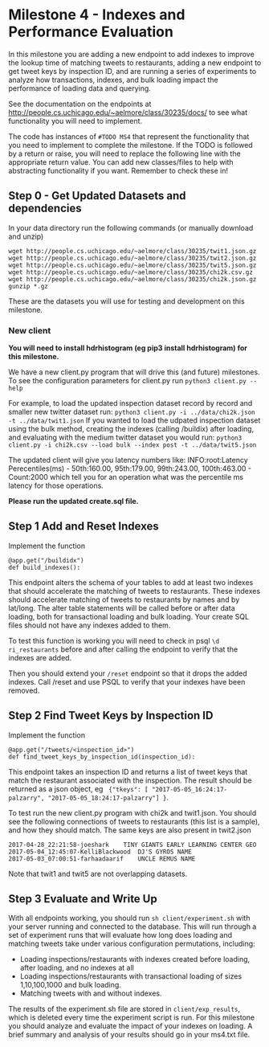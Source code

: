 # Milestone 4 - Indexes and Performance Evaluation

In this milestone you are adding a new endpoint to add indexes to improve the lookup time of matching tweets to restaurants, adding a new endpoint to get tweet keys by inspection ID, and  are running a series of experiments to analyze how transactions, indexes, and bulk loading impact the performance of loading data and querying.  

See the documentation on the endpoints at http://people.cs.uchicago.edu/~aelmore/class/30235/docs/ to see what functionality you will need to implement.

The code has instances of `#TODO MS4` that represent the functionality that you need to implement to complete the milestone. If the TODO is followed by a return or raise, you will need to replace the following line with the appropriate return value.  You can add new classes/files to help with abstracting functionality if you want. Remember to check these in!


## Step 0 - Get Updated Datasets and dependencies
In your data directory run the following commands (or manually download and unzip)
```
wget http://people.cs.uchicago.edu/~aelmore/class/30235/twit1.json.gz
wget http://people.cs.uchicago.edu/~aelmore/class/30235/twit2.json.gz
wget http://people.cs.uchicago.edu/~aelmore/class/30235/twit5.json.gz
wget http://people.cs.uchicago.edu/~aelmore/class/30235/chi2k.csv.gz
wget http://people.cs.uchicago.edu/~aelmore/class/30235/chi2k.json.gz
gunzip *.gz
```
These are the datasets you will use for testing and development on this milestone.

### New client
**You will need to install hdrhistogram (eg pip3 install hdrhistogram) for this milestone.**

We have a new client.py program that will drive this (and future) milestones. 
To see the configuration parameters for client.py run `python3 client.py --help`

For example, to load the updated inspection dataset record by record and smaller new twitter dataset run:
`python3 client.py -i ../data/chi2k.json -t ../data/twit1.json`
If you wanted to load the udpated inspection dataset using the bulk method, creating the indexes (calling /buildix) after loading, and evaluating with the medium twitter dataset you would run:
`python3 client.py -i chi2k.csv --load bulk --index post -t ../data/twit5.json`

The updated client will give you latency numbers like:
INFO:root:Latency Perecentiles(ms) - 50th:160.00, 95th:179.00, 99th:243.00, 100th:463.00 - Count:2000
which tell you for an operation what was the percentile ms latency for those operations.

**Please run the updated create.sql file.**

## Step 1 Add and Reset Indexes
Implement the function
```
@app.get("/buildidx")
def build_indexes():
```
This endpoint alters the schema of your tables to add at least two indexes that should accelerate the matching of tweets to restaurants. These indexes should accelerate matching of tweets to restaurants by names and by lat/long. The alter table statements will be called before or after data loading, both for transactional loading and bulk loading.  Your create SQL files should not have any indexes added to them.

To test this function is working you will need to check in psql
`\d ri_restaurants` before and after calling the endpoint to verify that the indexes are added.

Then you should extend your `/reset` endpoint so that it drops the added indexes. Call /reset and use PSQL to verify that your indexes have been removed. 

## Step 2 Find Tweet Keys by Inspection ID
Implement the function
```
@app.get("/tweets/<inspection_id>")
def find_tweet_keys_by_inspection_id(inspection_id):
```

This endpoint takes an inspection ID and returns a list of tweet keys that match the restaurant associated with the inspection. The result should be returned as a json object, eg ` {"tkeys": [ "2017-05-05_16:24:17-palzarry", "2017-05-05_18:24:17-palzarry"] }`.

To test run the new client.py program with chi2k and twit1.json. You should see the following connections of tweets to restaurants (this list is a sample), and how they should match. The same keys are also present in twit2.json
```
2017-04-28_22:21:58-joeshark	TINY GIANTS EARLY LEARNING CENTER GEO
2017-05-04_12:45:07-KelliBlackwood	DJ'S GYROS NAME
2017-05-03_07:00:51-farhaadaarif	UNCLE REMUS NAME

```
Note that twit1 and twit5 are not overlapping datasets.

## Step 3 Evaluate and Write Up
With all endpoints working, you should run `sh client/experiment.sh` with your server running and connected to the database. This will run through a set of experiment runs that will evaluate how long does loading and matching tweets take under various configuration permutations, including: 
 - Loading inspections/restaurants with indexes created before loading, after loading, and no indexes at all
 - Loading inspections/restaurants with transactional loading of sizes 1,10,100,1000 and bulk loading.
 - Matching tweets with and without indexes.

 The results of the experiment.sh file are stored in `client/exp_results`, which is deleted every time the experiment script is run.  For this milestone you should analyze and evaluate the impact of your indexes on loading. A brief summary and analysis of your results should go in your ms4.txt file.

